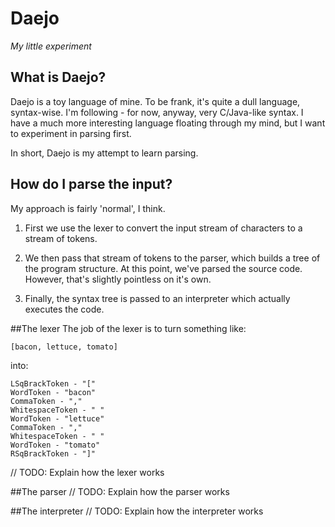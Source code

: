 # Daejo
*My little experiment*

## What is Daejo?
Daejo is a toy language of mine. To be frank, it's
quite a dull language, syntax-wise. I'm following -
for now, anyway, very C/Java-like syntax. I have a
much more interesting language floating through my
mind, but I want to experiment in parsing first.

In short, Daejo is my attempt to learn parsing.

## How do I parse the input?
My approach is fairly 'normal', I think.

1. First we use the lexer to convert the input
stream of characters to a stream of tokens.

2. We then pass that stream of tokens to the
parser, which builds a tree of the program
structure. At this point, we've parsed the source code.
However, that's slightly pointless on it's own.

3. Finally, the syntax tree is passed to an
interpreter which actually executes the code.

##The lexer
The job of the lexer is to turn something like:

    [bacon, lettuce, tomato]

into:

    LSqBrackToken - "["
    WordToken - "bacon"
    CommaToken - ","
    WhitespaceToken - " "
    WordToken - "lettuce"
    CommaToken - ","
    WhitespaceToken - " "
    WordToken - "tomato"
    RSqBrackToken - "]"
// TODO: Explain how the lexer works

##The parser
// TODO: Explain how the parser works

##The interpreter
// TODO: Explain how the interpreter works